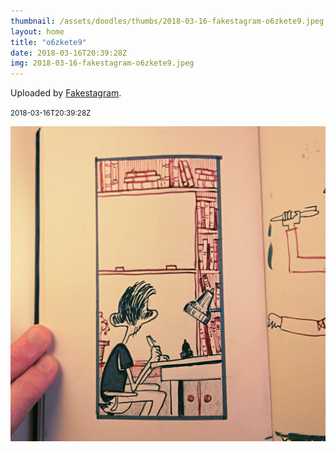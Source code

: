 ```yaml
---
thumbnail: /assets/doodles/thumbs/2018-03-16-fakestagram-o6zkete9.jpeg
layout: home
title: "o6zkete9"
date: 2018-03-16T20:39:28Z
img: 2018-03-16-fakestagram-o6zkete9.jpeg
---
```


Uploaded by [Fakestagram](https://github.com/opyate/fakestagram).

<small>2018-03-16T20:39:28Z</small>

![Uploaded by Fakestagram](/assets/doodles/original/2018-03-16-fakestagram-o6zkete9.jpeg)
